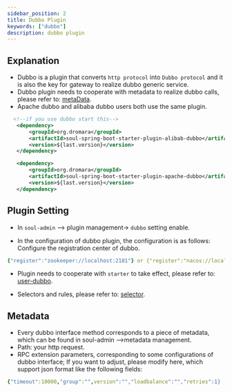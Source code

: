 ```yaml
---
sidebar_position: 2
title: Dubbo Plugin
keywords: ["dubbo"]
description: dubbo plugin
---
```


## Explanation

* Dubbo is a plugin that converts `http protocol` into `Dubbo protocol` and it is also the key for gateway to realize dubbo generic service.
* Dubbo plugin needs to cooperate with metadata to realize dubbo calls, please refer to: [metaData](../meta-data).
* Apache dubbo and alibaba dubbo users both use the same plugin.

```xml
  <!--if you use dubbo start this-->
   <dependency>
       <groupId>org.dromara</groupId>
       <artifactId>soul-spring-boot-starter-plugin-alibab-dubbo</artifactId>
       <version>${last.version}</version>
   </dependency>

   <dependency>
       <groupId>org.dromara</groupId>
       <artifactId>soul-spring-boot-starter-plugin-apache-dubbo</artifactId>
       <version>${last.version}</version>
   </dependency>
```

## Plugin Setting

* In `soul-admin` --> plugin management-> `dubbo` setting enable.

* In the configuration of dubbo plugin, the configuration is as follows: Configure the registration center of dubbo.

```yaml
{"register":"zookeeper://localhost:2181"} or {"register":"nacos://localhost:8848"} 
```
* Plugin needs to cooperate with `starter` to take effect, please refer to: [user-dubbo](../dubbo-proxy).

* Selectors and rules, please refer to: [selector](../selector-and-rule).

## Metadata

* Every dubbo interface method corresponds to a piece of metadata, which can be found in soul-admin -->metadata management.
* Path: your http request.
* RPC extension parameters, corresponding to some configurations of dubbo interface; If you want to adjust, please modify here, which support json format like the following fields:

```yaml
{"timeout":10000,"group":"",version":"","loadbalance":"","retries":1}
```


